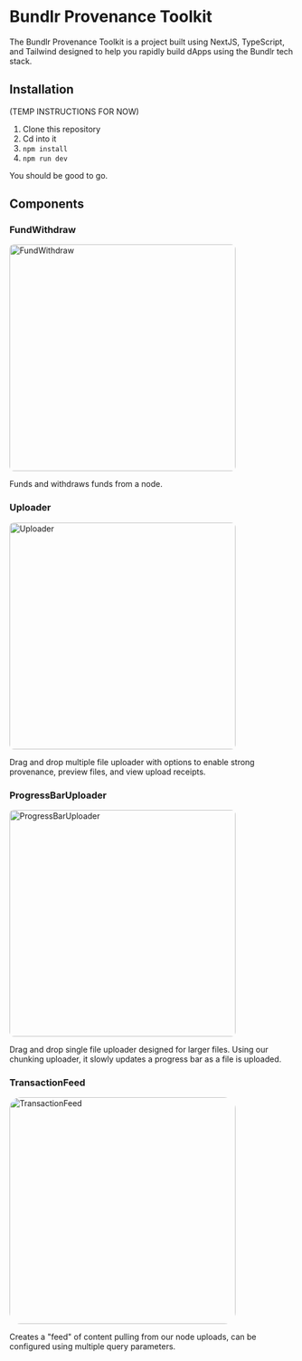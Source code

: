 # Bundlr Provenance Toolkit

The Bundlr Provenance Toolkit is a project built using NextJS, TypeScript, and Tailwind designed to help you rapidly build dApps using the Bundlr tech stack.

## Installation

(TEMP INSTRUCTIONS FOR NOW)

1. Clone this repository
2. Cd into it
3. `npm install`
4. `npm run dev`

You should be good to go.

## Components

### FundWithdraw

<img src="X" width="400" alt="FundWithdraw" style="border-radius: 8px">

Funds and withdraws funds from a node.

### Uploader

<img src="X" width="400" alt="Uploader" style="border-radius: 8px">

Drag and drop multiple file uploader with options to enable strong provenance, preview files, and view upload receipts.

### ProgressBarUploader

<img src="X" width="400" alt="ProgressBarUploader" style="border-radius: 8px">

Drag and drop single file uploader designed for larger files. Using our chunking uploader, it slowly updates a progress bar as a file is uploaded.

### TransactionFeed

<img src="X" width="400" alt="TransactionFeed" style="border-radius: 20px">

Creates a "feed" of content pulling from our node uploads, can be configured using multiple query parameters.
